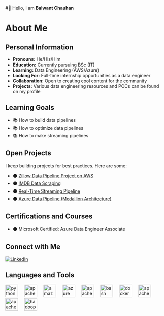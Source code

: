 #👋 Hello, I am **Balwant Chauhan**

# About Me

## Personal Information

- **Pronouns:** He/His/Him
- **Education:** Currently pursuing BSc (IT)
- **Learning:** Data Engineering (AWS/Azure)
- **Looking For:** Full-time internship opportunities as a data engineer
- **Collaboration:** Open to creating cool content for the community
- **Projects:** Various data engineering resources and POCs can be found on my profile

## Learning Goals

- 📚 How to build data pipelines
- 📚 How to optimize data pipelines
- 📚 How to make streaming pipelines

## Open Projects

I keep building projects for best practices. Here are some:

- ⚫ [Zillow Data Pipeline Project on AWS](https://github.com/balwant-chauhan-data-eng-project/zillow_data_pipiline)
- ⚫ [IMDB Data Scraping](https://github.com/balwant-chauhan-data-eng-project/IMDB-Scrapping)
- ⚫ [Real-Time Streaming Pipeline](https://github.com/balwant-chauhan-data-eng-project/real_time_data_pipeline-)
- ⚫ [Azure Data Pipeline (Medallion Architecture)](https://github.com/balwant-chauhan-data-eng-project/Azure-Data-Pipeline)

## Certifications and Courses

- ⚫ Microsoft Certified: Azure Data Engineer Associate

## Connect with Me

[![LinkedIn](https://upload.wikimedia.org/wikipedia/commons/0/01/LinkedIn_Logo.svg)](https://www.linkedin.com/in/balwant-chauhan-501641272/)

## Languages and Tools

<div align="left">
  <img src="https://cdn.jsdelivr.net/gh/devicons/devicon/icons/python/python-original.svg" height="40" alt="python logo" />
  <img width="12" />
  <img src="https://cdn.jsdelivr.net/gh/devicons/devicon/icons/apachekafka/apachekafka-original.svg" height="40" alt="apachekafka logo" />
  <img width="12" />
  <img src="https://cdn.jsdelivr.net/gh/devicons/devicon/icons/amazonwebservices/amazonwebservices-line-wordmark.svg" height="40" alt="amazonwebservices logo" />
  <img width="12" />
  <img src="https://cdn.jsdelivr.net/gh/devicons/devicon/icons/azure/azure-original.svg" height="40" alt="azure logo" />
  <img width="12" />
  <img src="https://cdn.jsdelivr.net/gh/devicons/devicon/icons/apache/apache-original.svg" height="40" alt="apache logo" />
  <img width="12" />
  <img src="https://cdn.jsdelivr.net/gh/devicons/devicon/icons/bash/bash-original.svg" height="40" alt="bash logo" />
  <img width="12" />
  <img src="https://cdn.jsdelivr.net/gh/devicons/devicon/icons/docker/docker-original.svg" height="40" alt="docker logo" />
  <img width="12" />
  <img src="https://cdn.simpleicons.org/apachecassandra/1287B1" height="40" alt="apachecassandra logo" />
  <img width="12" />
  <img src="https://cdn.simpleicons.org/apacheairflow/017CEE" height="40" alt="apacheairflow logo" />
  <img width="12" />
  <img src="https://cdn.jsdelivr.net/gh/devicons/devicon/icons/hadoop/hadoop-original.svg" height="40" alt="hadoop logo" />
</div>

 

<div align="center">
  <img height="200" src=" "  />
</div>

 

 

 
